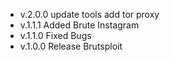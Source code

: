 - v.2.0.0 update tools add tor proxy
- v.1.1.1 Added Brute Instagram
- v.1.1.0 Fixed Bugs 
- v.1.0.0 Release Brutsploit
